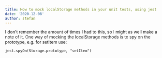 ```yaml
---
title: How to mock localStorage methods in your unit tests, using jest.fn
date: '2020-12-08'
author: stefan
---
```


I don't remember the amount of times I had to this, so I might as well make a note of it.
One way of mocking the localStorage methods is to spy on the prototype, e.g. for setItem use:

    jest.spyOn(Storage.prototype, "setItem")
